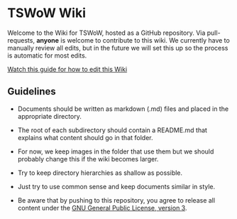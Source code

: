 # TSWoW Wiki

Welcome to the Wiki for TSWoW, hosted as a GitHub repository. Via pull-requests, **anyone** is welcome to contribute to this wiki. We currently have to manually review all edits, but in the future we will set this up so the process is automatic for most edits.

[Watch this guide for how to edit this Wiki](https://youtu.be/sp18c6DL7Ro)

## Guidelines

- Documents should be written as markdown (.md) files and placed in the appropriate directory.

- The root of each subdirectory should contain a README.md that explains what content should go in that folder.

- For now, we keep images in the folder that use them but we should probably change this if the wiki becomes larger.

- Try to keep directory hierarchies as shallow as possible.

- Just try to use common sense and keep documents similar in style.

- Be aware that by pushing to this repository, you agree to release  all content under the [GNU General Public License, version 3](LICENSE).
